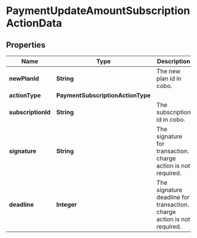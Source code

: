 

# PaymentUpdateAmountSubscriptionActionData


## Properties

| Name | Type | Description | Notes |
|------------ | ------------- | ------------- | -------------|
|**newPlanId** | **String** | The new plan id in cobo. |  |
|**actionType** | **PaymentSubscriptionActionType** |  |  |
|**subscriptionId** | **String** | The subscription id in cobo. |  |
|**signature** | **String** | The signature for transaction. charge action is not required. |  [optional] |
|**deadline** | **Integer** | The signature deadline for transaction. charge action is not required. |  [optional] |



